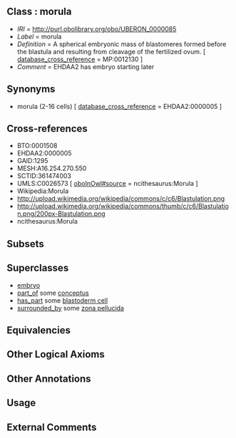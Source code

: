 
## Class : morula

 * *IRI* = http://purl.obolibrary.org/obo/UBERON_0000085
 * *Label* = morula
 * *Definition* = A spherical embryonic mass of blastomeres formed before the blastula and resulting from cleavage of the fertilized ovum. [ [database_cross_reference](../../ef/oboInOwl#hasDbXref.md) = MP:0012130 ]
 * *Comment* = EHDAA2 has embryo starting later

## Synonyms

 * morula (2-16 cells) [ [database_cross_reference](../../ef/oboInOwl#hasDbXref.md) = EHDAA2:0000005 ]

## Cross-references

 * BTO:0001508
 * EHDAA2:0000005
 * GAID:1295
 * MESH:A16.254.270.550
 * SCTID:361474003
 * UMLS:C0026573 [ [oboInOwl#source](../../ce/oboInOwl#source.md) = ncithesaurus:Morula ]
 * Wikipedia:Morula
 * http://upload.wikimedia.org/wikipedia/commons/c/c6/Blastulation.png
 * http://upload.wikimedia.org/wikipedia/commons/thumb/c/c6/Blastulation.png/200px-Blastulation.png
 * ncithesaurus:Morula

## Subsets


## Superclasses

 * [embryo](../../UBERON/22/UBERON_0000922.md)
 * [part_of](../../BFO/50/BFO_0000050.md) some [conceptus](../../UBERON/16/UBERON_0004716.md)
 * [has_part](../../BFO/51/BFO_0000051.md) some [blastoderm cell](../../CL/53/CL_0000353.md)
 * [surrounded_by](../../RO/19/RO_0002219.md) some [zona pellucida](../../UBERON/86/UBERON_0000086.md)

## Equivalencies


## Other Logical Axioms


## Other Annotations


## Usage


## External Comments

